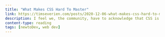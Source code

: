 ```yaml
---
title: "What Makes CSS Hard To Master"
link: https://timseverien.com/posts/2020-12-06-what-makes-css-hard-to-master/
description: I feel we, the community, have to acknowledge that CSS is easy to get started with and hard to master. Let’s reflect on the language and find out what makes it hard.
content-type: reading
tags: [newtoDev, web dev]
---
```

